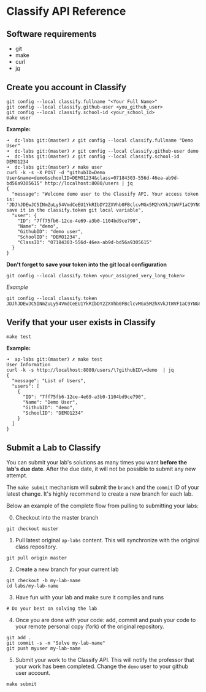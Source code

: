 Classify API Reference
======================

## Software requirements

- git
- make
- curl
- [jq](https://stedolan.github.io/jq/download/)


Create you account in Classify
------------------------------
```
git config --local classify.fullname "<Your Full Name>"
git config --local classify.github-user <you_github_user>
git config --local classify.school-id <your_school_id>
make user
```

**Example:**
```
➜  dc-labs git:(master) ✗ git config --local classify.fullname "Demo User"
➜  dc-labs git:(master) ✗ git config --local classify.github-user demo
➜  dc-labs git:(master) ✗ git config --local classify.school-id DEMO1234
➜  dc-labs git:(master) ✗ make user
curl -k -s -X POST -d "githubID=Demo User&name=demo&schoolID=DEMO1234&class=07184303-556d-46ea-ab9d-bd56a9305615" http://localhost:8080/users | jq
{
  "message": "Welcome demo user to the Classify API. Your access token is: 'JDJhJDEwJC5INmZuLy54VmdCeEU1YkRIbDY2ZXVhb0FBclcvMGx5M2hXVkJtWVF1aC9YNG8zUFp6UVo2', save it in the classify.token git local variable",
  "user": {
    "ID": "7ff75fb6-12ce-4e69-a3b0-1104bd9ce790",
    "Name": "demo",
    "GithubID": "demo user",
    "SchoolID": "DEMO1234",
    "ClassID": "07184303-556d-46ea-ab9d-bd56a9305615"
  }
}
```

**Don't forget to save your token into the git local configuration**
```
git config --local classify.token <your_assigned_very_long_token>
```

*Example*
```
git config --local classify.token JDJhJDEwJC5INmZuLy54VmdCeEU1YkRIbDY2ZXVhb0FBclcvMGx5M2hXVkJtWVF1aC9YNG8zUFp6UVo2
```


Verify that your user exists in Classify
----------------------------------------
```
make test
```

**Example:**
```
➜  ap-labs git:(master) ✗ make test
User Information
curl -k -s http://localhost:8080/users/\?githubID\=demo  | jq
{
  "message": "List of Users",
  "users": [
    {
      "ID": "7ff75fb6-12ce-4e69-a3b0-1104bd9ce790",
      "Name": "Demo User",
      "GithubID": "demo",
      "SchoolID": "DEMO1234"
    }
  ]
}
```

Submit a Lab to Classify
------------------------
You can submit your lab's solutions as many times you want **before the lab's due date**. After the due date, it will not be possible to submit any new attempt.

The `make submit` mechanism will submit the `branch` and the `commit` ID of your latest change. It's highly recommend to create a new branch for each lab.

Below an example of the complete flow from pulling to submitting your labs:

0. Checkout into the master branch
```
git checkout master
```

1. Pull latest original `ap-labs` content. This will synchronize with the original class repository.
```
git pull origin master
```

2. Create a new branch for your current lab
```
git checkout -b my-lab-name
cd labs/my-lab-name
```

3. Have fun with your lab and make sure it compiles and runs
```
# Do your best on solving the lab
```

4. Once you are done with your code: add, commit and push your code to your remote personal copy (fork) of the original repository.
```
git add .
git commit -s -m "Solve my-lab-name"
git push myuser my-lab-name
```

5. Submit your work to the Classify API. This will notify the professor that your work has been completed.
Change the `demo` user to your github user account.
```
make submit
```
